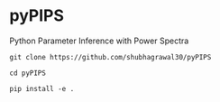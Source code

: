 # pyPIPS
Python Parameter Inference with Power Spectra

```
git clone https://github.com/shubhagrawal30/pyPIPS

cd pyPIPS

pip install -e .
```